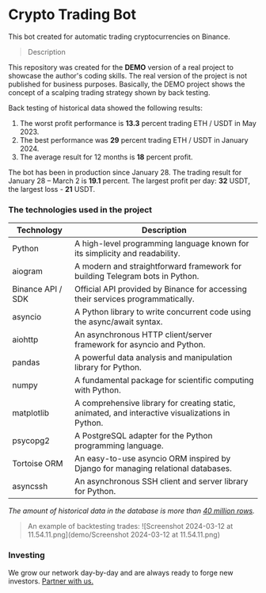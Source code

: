 # Crypto Trading Bot

This bot created for automatic trading cryptocurrencies on Binance.

> Description

This repository was created for the <b>DEMO</b> version of a real project to showcase the author's coding skills. The real version of the project is not published for business purposes. Basically, the DEMO project shows the concept of a scalping trading strategy shown by back testing.

Back testing of historical data showed the following results:
<ol>
<li>The worst profit performance is <b>13.3</b> percent trading ETH / USDT in May 2023.</li>
<li>The best performance was <b>29</b> percent trading ETH / USDT in January 2024.</li>
<li>The average result for 12 months is <b>18</b> percent profit.</li>
</ol>

The bot has been in production since January 28. The trading result for January 28 – March 2 is <b>19.1</b> percent. The largest profit per day: <b>32</b> USDT, the largest loss - <b>21</b> USDT.

### The technologies used in the project

<table>
  <thead>
    <tr>
      <th>Technology</th>
      <th>Description</th>
    </tr>
  </thead>
  <tbody>
    <tr>
      <td>Python</td>
      <td>A high-level programming language known for its simplicity and readability.</td>
    </tr>
    <tr>
      <td>aiogram</td>
      <td>A modern and straightforward framework for building Telegram bots in Python.</td>
    </tr>
    <tr>
      <td>Binance API / SDK</td>
      <td>Official API provided by Binance for accessing their services programmatically.</td>
    </tr>
    <tr>
      <td>asyncio</td>
      <td>A Python library to write concurrent code using the async/await syntax.</td>
    </tr>
    <tr>
      <td>aiohttp</td>
      <td>An asynchronous HTTP client/server framework for asyncio and Python.</td>
    </tr>
    <tr>
      <td>pandas</td>
      <td>A powerful data analysis and manipulation library for Python.</td>
    </tr>
    <tr>
      <td>numpy</td>
      <td>A fundamental package for scientific computing with Python.</td>
    </tr>
    <tr>
      <td>matplotlib</td>
      <td>A comprehensive library for creating static, animated, and interactive visualizations in Python.</td>
    </tr>
    <tr>
      <td>psycopg2</td>
      <td>A PostgreSQL adapter for the Python programming language.</td>
    </tr>
    <tr>
      <td>Tortoise ORM</td>
      <td>An easy-to-use asyncio ORM inspired by Django for managing relational databases.</td>
    </tr>
    <tr>
      <td>asyncssh</td>
      <td>An asynchronous SSH client and server library for Python.</td>
    </tr>
  </tbody>
</table>

<em>The amount of historical data in the database is more than <u>40 million rows</u>.</em>

> An example of backtesting trades:
![Screenshot 2024-03-12 at 11.54.11.png](demo/Screenshot 2024-03-12 at 11.54.11.png)

### Investing 

We grow our network day-by-day and are always ready to forge new investors. 
<a class="desktop-button tk-get-started-button uk-button uk-button-large uk-button-primary" href="https://t.me/katkaloff"> Partner with us. </a>

